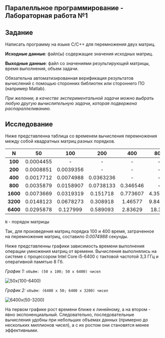 ## Паралелльное программирование - Лабораторная работа №1

## Задание

Написать программу на языке C/C++ для перемножения двух матриц.

**Исходные данные**: файл(ы) содержащие значения исходных матриц.

**Выходные данные**: файл со значениями результирующей матрицы, время выполнения, объем задачи.

Обязательна автоматизированная верификация результатов вычислений с помощью сторонних библиотек или стороннего ПО (например Matlab).

*При желании, в качестве экспериментальной задачи можно выбрать любую другую вычислительную задачи, которая подвержена распараллеливанию.*

## Исследование

Ниже представленна таблица со временем вычисления перемножения между собой квадратных матриц разных порядков.

|**N**   |**50**   |**100**  |**200**  |**400** |**800**|**1600**|**3200**|
|:------:|:-------:|:-------:|:-------:|:------:|:-----:|:------:|:------:|
|**100** |0.0004455|-        |        -|-       |-      |-       |-       |
|**200** |0.0008851|0.0039356|       - |-       |-      |-       |-       |
|**400** |0.0017712|0.0074988|0.0363236|-       |-      |-       |-       |
|**800** |0.0035879|0.0158907|0.0738133|0.346546|-      |-       |-       |
|**1600**|0.0073669|0.0319319|0.151718 |0.773607|4.35233|-       |-       |
|**3200**|0.0148123|0.0678273|0.308918 |1.46577 |9.84342|92.6786 |-       |
|**6400**|0.0295878|0.127999 |0.589093 |2.83629 |18.348 |197.023 |836.374 |

`N` - порядок матрицы

Так, для произведения матриц порядка 100 и 400 время, затраченное на перемножение матриц, составило _0.0074988_ секунды.

Ниже представленны графики зависимость времени выполнения операции умножения матриц от времени. Вычисления выполнялись на системе с процессором Intel Core i5-6400 с тактовой частотой 3,3 ГГц и оперативной памятью 8 Гб.

_График 1:_
```объём: (50 x 100; 50 x 6400) чисел```

![50x(100-6400)](https://user-images.githubusercontent.com/90867530/197342419-872e8476-f66c-4103-8be0-0826681de195.png)

_График 2:_ 
```объём: (6400 x 50; 6400 x 3200) чисел```

![6400x(50-3200)](https://user-images.githubusercontent.com/90867530/197342423-5c739e68-9bc1-41f5-b637-10d2c945654b.png)

На первом графике рост времени ближе к линейному, а на втором - явно экспоненциальный. Следовательно, последовательные вычисления удобны при небольших объемах данных (примерно до нескольких миллионов чисел), а с их ростом они становятся менее эффективными.
